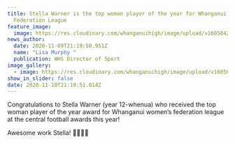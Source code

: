 ```yaml
---
title: Stella Warner is the top woman player of the year for Whanganui Women’s
  Federation League
feature_image:
  image: https://res.cloudinary.com/whanganuihigh/image/upload/v1605042798/News/Stella_Warner._top_woman_player_of_the_year_award_for_Whanganui_women_s_federation_league_at_the_central_football_awards_this_year.jpg
news_author:
  date: 2020-11-09T21:19:50.951Z
  name: "Lisa Murphy "
  publication: WHS Director of Sport
image_gallery:
  - image: https://res.cloudinary.com/whanganuihigh/image/upload/v1605042814/News/Stella_Warner._top_woman_player_of_the_year_award_certificate_for_Whanganui_women_s_federation_league_at_the_central_football_awards_this_year.jpg
show_in_slider: false
date: 2020-11-10T21:19:51.014Z
---
```

Congratulations to Stella Warner (year 12-whenua) who received the top woman player of the year award for Whanganui women’s federation league at the central football awards this year! 

Awesome work Stella! 
💚💛💛💚